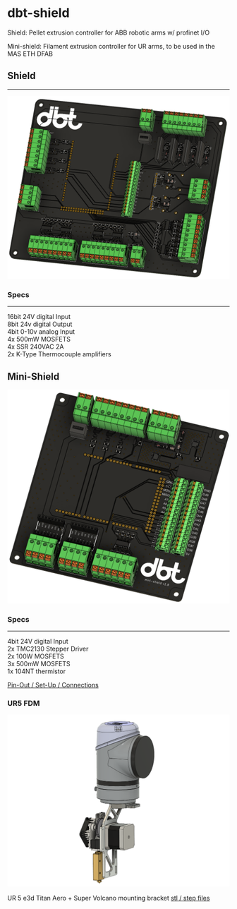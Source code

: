 # dbt-shield
Shield: Pellet extrusion controller for ABB robotic arms w/ profinet I/O

Mini-shield: Filament extrusion controller for UR arms, to be used in the MAS ETH DFAB

## Shield
---
![d](images/DISPLAY.png)

### Specs
---
16bit 24V digital Input\
8bit 24v digital Output\
4bit 0-10v analog Input\
4x 500mW MOSFETS\
4x SSR 240VAC 2A\
2x K-Type Thermocouple amplifiers

## Mini-Shield
![minid](images/MINIDISPLAY.png)

### Specs
---
4bit 24V digital Input\
2x TMC2130 Stepper Driver\
2x 100W MOSFETS\
3x 500mW MOSFETS\
1x 104NT thermistor

[Pin-Out / Set-Up / Connections](https://github.com/hiiragii/dbt-shield/tree/master/mini)

### UR5 FDM  

![ur5](images/ur5aero.png)

UR 5 e3d Titan Aero + Super Volcano mounting bracket
[stl / step files](https://github.com/hiiragii/dbt-shield/tree/master/ur5aero)
